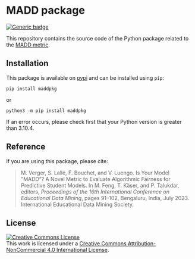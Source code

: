 # MADD package

[![Generic badge](https://img.shields.io/badge/python-3.10.4-green.svg)](https://shields.io/)

This repository contains the source code of the Python package related to the [MADD metric](https://github.com/melinaverger/MADD).

## Installation

This package is available on [pypi](https://pypi.org/project/maddpkg/) and can be installed using `pip`:

```
pip install maddpkg
```

or 

```
python3 -m pip install maddpkg
```

If an error occurs, please check first that your Python version is greater than 3.10.4.

## Reference

If you are using this package, please cite:

> M. Verger, S. Lallé, F. Bouchet, and V. Luengo. Is Your Model ”MADD”? A Novel Metric to Evaluate Algorithmic Fairness for Predictive Student Models. In M. Feng, T. Käser, and P. Talukdar, editors, *Proceedings of the 16th International Conference on Educational Data Mining*, pages 91–102, Bengaluru, India, July 2023. International Educational Data Mining Society.

## License

<a rel="license" href="http://creativecommons.org/licenses/by-nc/4.0/"><img alt="Creative Commons License" style="border-width:0" src="https://i.creativecommons.org/l/by-nc/4.0/88x31.png" /></a><br />This work is licensed under a <a rel="license" href="http://creativecommons.org/licenses/by-nc/4.0/">Creative Commons Attribution-NonCommercial 4.0 International License</a>.
